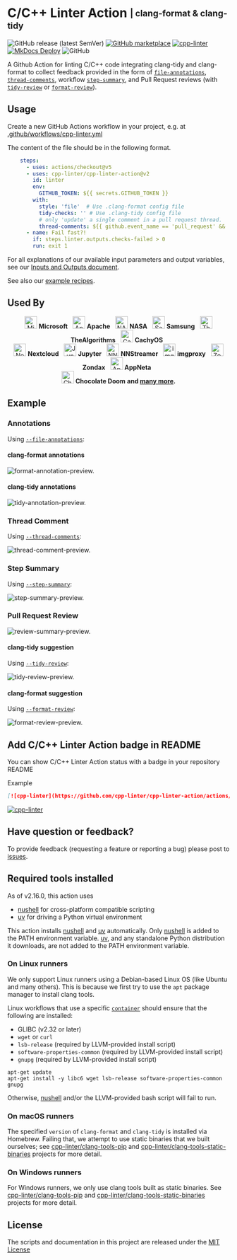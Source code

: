 <!-- markdownlint-disable MD033 MD041-->

[file-annotations]: https://cpp-linter.github.io/cpp-linter-action/inputs-outputs/#file-annotations
[thread-comments]: https://cpp-linter.github.io/cpp-linter-action/inputs-outputs/#thread-comments
[step-summary]: https://cpp-linter.github.io/cpp-linter-action/inputs-outputs/#step-summary
[tidy-review]: https://cpp-linter.github.io/cpp-linter-action/inputs-outputs/#tidy-review
[format-review]: https://cpp-linter.github.io/cpp-linter-action/inputs-outputs/#format-review

[io-doc]: https://cpp-linter.github.io/cpp-linter-action/inputs-outputs
[recipes-doc]: https://cpp-linter.github.io/cpp-linter-action/examples

<!-- start -->

# C/C++ Linter Action <sub><sup>| clang-format & clang-tidy</sup></sub>

![GitHub release (latest SemVer)](https://img.shields.io/github/v/release/cpp-linter/cpp-linter-action)
[![GitHub marketplace](https://img.shields.io/badge/marketplace-C%2FC%2B%2B%20Linter-blue?logo=github)](https://github.com/marketplace/actions/c-c-linter)
[![cpp-linter](https://github.com/cpp-linter/cpp-linter-action/actions/workflows/cpp-linter.yml/badge.svg)](https://github.com/cpp-linter/cpp-linter-action/actions/workflows/cpp-linter.yml)
[![MkDocs Deploy](https://github.com/cpp-linter/cpp-linter-action/actions/workflows/mkdocs-deploy.yml/badge.svg)](https://github.com/cpp-linter/cpp-linter-action/actions/workflows/mkdocs-deploy.yml)
![GitHub](https://img.shields.io/github/license/cpp-linter/cpp-linter-action?label=license&logo=github)

A Github Action for linting C/C++ code integrating clang-tidy and clang-format
to collect feedback provided in the form of
[`file-annotations`][file-annotations], [`thread-comments`][thread-comments],
workflow [`step-summary`][step-summary], and Pull Request reviews (with
[`tidy-review`][tidy-review] or [`format-review`][format-review]).

## Usage

Create a new GitHub Actions workflow in your project, e.g. at [.github/workflows/cpp-linter.yml](https://github.com/cpp-linter/cpp-linter-action/blob/main/.github/workflows/cpp-linter.yml)

The content of the file should be in the following format.

```yaml
    steps:
      - uses: actions/checkout@v5
      - uses: cpp-linter/cpp-linter-action@v2
        id: linter
        env:
          GITHUB_TOKEN: ${{ secrets.GITHUB_TOKEN }}
        with:
          style: 'file'  # Use .clang-format config file
          tidy-checks: '' # Use .clang-tidy config file
          # only 'update' a single comment in a pull request thread.
          thread-comments: ${{ github.event_name == 'pull_request' && 'update' }}
      - name: Fail fast?!
        if: steps.linter.outputs.checks-failed > 0
        run: exit 1
```

For all explanations of our available input parameters and output variables, see our
[Inputs and Outputs document][io-doc].

See also our [example recipes][recipes-doc].

## Used By

<p align="center">
  <a href="https://github.com/Microsoft"><img src="https://avatars.githubusercontent.com/u/6154722?s=200&v=4" alt="Microsoft" width="28"/></a>
  <strong>Microsoft</strong>&nbsp;&nbsp;
  <a href="https://github.com/apache"><img src="https://avatars.githubusercontent.com/u/47359?s=200&v=4" alt="Apache" width="28"/></a>
  <strong>Apache</strong>&nbsp;&nbsp;
  <a href="https://github.com/nasa"><img src="https://avatars.githubusercontent.com/u/848102?s=200&v=4" alt="NASA" width="28"/></a>
  <strong>NASA</strong>&nbsp;&nbsp;
  <a href="https://github.com/samsung"><img src="https://avatars.githubusercontent.com/u/6210390?s=200&v=4" alt="Samsung" width="28"/></a>
  <strong>Samsung</strong>&nbsp;&nbsp;
  <a href="https://github.com/TheAlgorithms"><img src="https://avatars.githubusercontent.com/u/20487725?s=200&v=4" alt="TheAlgorithms" width="28"/></a>
  <strong>TheAlgorithms</strong>&nbsp;&nbsp;
  <a href="https://github.com/CachyOS"><img src="https://avatars.githubusercontent.com/u/85452089?s=200&v=4" alt="CachyOS" width="28"/></a>
  <strong>CachyOS</strong>&nbsp;&nbsp;
  </br>
  <a href="https://github.com/nextcloud"><img src="https://avatars.githubusercontent.com/u/19211038?s=200&v=4" alt="Nextcloud" width="28"/></a>
  <strong>Nextcloud</strong>&nbsp;&nbsp;
  <a href="https://github.com/jupyter-xeus"><img src="https://avatars.githubusercontent.com/u/58793052?s=200&v=4" alt="Jupyter" width="28"/></a>
  <strong>Jupyter</strong>&nbsp;&nbsp;
  <a href="https://github.com/nnstreamer"><img src="https://avatars.githubusercontent.com/u/60992508?s=200&v=4" alt="NNStreamer" width="28"/></a>
  <strong>NNStreamer</strong>&nbsp;&nbsp;
  <a href="https://github.com/imgproxy"><img src="https://avatars.githubusercontent.com/u/48099924?s=200&v=4" alt="imgproxy" width="28"/></a>
  <strong>imgproxy</strong>&nbsp;&nbsp;
  <a href="https://github.com/Zondax"><img src="https://avatars.githubusercontent.com/u/34372050?s=200&v=4" alt="Zondax" width="28"/></a>
  <strong>Zondax</strong>&nbsp;&nbsp;
  <a href="https://github.com/AppNeta"><img src="https://avatars.githubusercontent.com/u/3374594?s=200&v=4" alt="AppNeta" width="28"/></a>
  <strong>AppNeta</strong>&nbsp;&nbsp;
  </br>
  <a href="https://github.com/chocolate-doom"><img src="https://avatars.githubusercontent.com/u/6140118?s=200&v=4" alt="Chocolate Doom" width="28"/></a>
  <strong>Chocolate Doom</strong>
  <strong> and <a href="https://github.com/cpp-linter/cpp-linter-action/network/dependents">many more</a>.</strong>
</p>

<!-- stop -->
## Example

### Annotations

Using [`--file-annotations`][file-annotations]:

#### clang-format annotations

<picture>
  <source media="(prefers-color-scheme: dark)" srcset="docs/images/format-annotation-dark.png">
  <source media="(prefers-color-scheme: light)" srcset="docs/images/format-annotation-light.png">
  <img alt="format-annotation-preview." src="docs/images/format-annotation-light.png">
</picture>

#### clang-tidy annotations

<picture>
  <source media="(prefers-color-scheme: dark)" srcset="docs/images/tidy-annotation-dark.png">
  <source media="(prefers-color-scheme: light)" srcset="docs/images/tidy-annotation-light.png">
  <img alt="tidy-annotation-preview." src="docs/images/tidy-annotation-light.png">
</picture>

### Thread Comment

Using [`--thread-comments`][thread-comments]:

<picture>
  <source media="(prefers-color-scheme: dark)" srcset="docs/images/thread-comment-dark.png">
  <source media="(prefers-color-scheme: light)" srcset="docs/images/thread-comment-light.png">
  <img alt="thread-comment-preview." src="docs/images/thread-comment-light.png">
</picture>

### Step Summary

Using [`--step-summary`][step-summary]:

<picture>
  <source media="(prefers-color-scheme: dark)" srcset="docs/images/step-summary-dark.png">
  <source media="(prefers-color-scheme: light)" srcset="docs/images/step-summary-light.png">
  <img alt="step-summary-preview." src="docs/images/step-summary-light.png">
</picture>

### Pull Request Review

<picture>
  <source media="(prefers-color-scheme: dark)" srcset="docs/images/review-summary-dark.png">
  <source media="(prefers-color-scheme: light)" srcset="docs/images/review-summary-light.png">
  <img alt="review-summary-preview." src="docs/images/review-summary-light.png">
</picture>

#### clang-tidy suggestion

Using [`--tidy-review`][tidy-review]:

<picture>
  <source media="(prefers-color-scheme: dark)" srcset="docs/images/tidy-review-dark.png">
  <source media="(prefers-color-scheme: light)" srcset="docs/images/tidy-review-light.png">
  <img alt="tidy-review-preview." src="docs/images/tidy-review-light.png">
</picture>

#### clang-format suggestion

Using [`--format-review`][format-review]:

<picture>
  <source media="(prefers-color-scheme: dark)" srcset="docs/images/format-review-dark.png">
  <source media="(prefers-color-scheme: light)" srcset="docs/images/format-review-light.png">
  <img alt="format-review-preview." src="docs/images/format-review-light.png">
</picture>

<!-- resume -->
## Add C/C++ Linter Action badge in README

You can show C/C++ Linter Action status with a badge in your repository README

Example

```markdown
[![cpp-linter](https://github.com/cpp-linter/cpp-linter-action/actions/workflows/cpp-linter.yml/badge.svg)](https://github.com/cpp-linter/cpp-linter-action/actions/workflows/cpp-linter.yml)
```

[![cpp-linter](https://github.com/cpp-linter/cpp-linter-action/actions/workflows/cpp-linter.yml/badge.svg)](https://github.com/cpp-linter/cpp-linter-action/actions/workflows/cpp-linter.yml)

## Have question or feedback?

To provide feedback (requesting a feature or reporting a bug) please post to [issues](https://github.com/cpp-linter/cpp-linter-action/issues).

## Required tools installed

As of v2.16.0, this action uses

- [nushell] for cross-platform compatible scripting
- [uv] for driving a Python virtual environment

This action installs [nushell] and [uv] automatically.
Only [nushell] is added to the PATH environment variable.
[uv], and any standalone Python distribution it downloads, are not added to the PATH environment variable.

### On Linux runners

We only support Linux runners using a Debian-based Linux OS (like Ubuntu and many others).
This is because we first try to use the `apt` package manager to install clang tools.

Linux workflows that use a specific [`container`][gh-container-syntax] should ensure that
the following are installed:

- GLIBC (v2.32 or later)
- `wget` or `curl`
- `lsb-release` (required by LLVM-provided install script)
- `software-properties-common` (required by LLVM-provided install script)
- `gnupg` (required by LLVM-provided install script)

```shell
apt-get update
apt-get install -y libc6 wget lsb-release software-properties-common gnupg
```

Otherwise, [nushell] and/or the LLVM-provided bash script will fail to run.

### On macOS runners

The specified `version` of `clang-format` and `clang-tidy` is installed via Homebrew.
Failing that, we attempt to use static binaries that we built ourselves;
see [cpp-linter/clang-tools-pip] and [cpp-linter/clang-tools-static-binaries] projects for more detail.

### On Windows runners

For Windows runners, we only use clang tools built as static binaries.
See [cpp-linter/clang-tools-pip] and [cpp-linter/clang-tools-static-binaries] projects for more detail.

## License

The scripts and documentation in this project are released under the [MIT License](https://github.com/cpp-linter/cpp-linter-action/blob/main/LICENSE)

[nushell]: https://www.nushell.sh/
[uv]: https://docs.astral.sh/uv/
[cpp-linter/clang-tools-pip]: https://github.com/cpp-linter/clang-tools-pip
[cpp-linter/clang-tools-static-binaries]: https://github.com/cpp-linter/clang-tools-static-binaries
[gh-container-syntax]: https://docs.github.com/en/actions/reference/workflows-and-actions/workflow-syntax#jobsjob_idcontainer

<!--README-end-->
